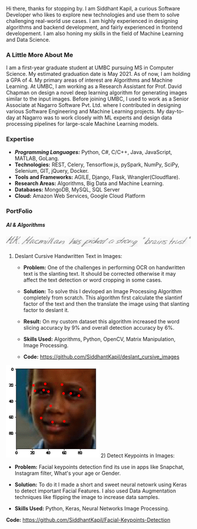 
Hi there, thanks for stopping by. I am Siddhant Kapil, a curious Software Developer who likes to explore new technologies and use them to solve challenging real-world use cases. I am highly experienced in designing algorithms and backend development, and fairly experienced in frontend developement. I am also honing my skills in the field of Machine Learning and Data Science.

### A Little More About Me

I am a first-year graduate student at UMBC pursuing MS in Computer Science. My estimated graduation date is May 2021. As of now, I am holding a GPA of 4. My primary areas of interest are Algorithms and Machine Learning. At UMBC, I am working as a Research Assistant for Prof. David Chapman on design a novel deep learning algorithm for generating images similar to the input images. 
Before joining UMBC, I used to work as a Senior Associate at Nagarro Software Pvt. Ltd. where I contributed in designing various Software Engineering and Machine Learning projects. My day-to-day at Nagarro was to work closely with ML experts and design data processing pipelines for large-scale Machine Learning models.  


### Expertise
* ___Programming Languages:___ Python, C#, C/C++, Java, JavaScript, MATLAB, GoLang.
* __Technologies:__ REST, Celery, Tensorflow.js, pySpark, NumPy, SciPy, Selenium, GIT, jQuery, Docker.
* __Tools and Frameworks:__ AGILE, Django, Flask, Wrangler(Cloudflare).
* __Research Areas:__ Algorithms, Big Data and Machine Learning.
* __Databases:__ MongoDB, MySQL, SQL Server
* __Cloud:__ Amazon Web Services, Google Cloud Platform


### PortFolio

##### AI & Algorithms

![](result_deslant.gif)
1) Deslant Cursive Handwritten Text in Images: 

   * __Problem:__ One of the challenges in performing OCR on handwritten text is the slanting text. It should be corrected otherwise it may affect the text detection or word cropping in some cases. 

   * __Solution:__ To solve this I devloped an Image Processing Algorithm completely from scratch. This algorithm first calculate the slantinf factor of the text and then the translate the image using that slanting factor to deslant it.

   * __Result:__ On my custom dataset this algorithm increased the word slicing accuracy by 9% and overall detection accuracy by 6%.
   
   * __Skills Used:__ Algorithms, Python, OpenCV, Matrix Manipulation, Image Processing.
   
   * __Code:__ https://github.com/SiddhantKapil/deslant_cursive_images
   
 ![](result_keypoints.gif)
 2) Detect Keypoints in Images: 

   * __Problem:__ Facial keypoints detection find its use in apps like Snapchat, Instagram filter, What's your age or Gender.

   * __Solution:__ To do it I made a short and sweet neural netowrk using  Keras to detect important Facial Features. I also used Data Augmentation techniques like flipping the image to increase data samples.
   
   * __Skills Used:__ Python, Keras, Neural Networks Image Processing.
   
   __Code:__ https://github.com/SiddhantKapil/Facial-Keypoints-Detection
   
   
